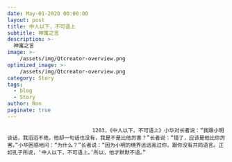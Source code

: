 ```yaml
---
date: May-01-2020 00:00:00
layout: post
title: 中人以下，不可语上
subtitle: 神寓之言
description: >-
  神寓之言
image: >-
    /assets/img/Qtcreator-overview.png
optimized_image: >-
    /assets/img/Qtcreator-overview.png
category: Story
tags:
  - blog
  - Story
author: Ron
paginate: true
---
```


							　　1203，《中人以下，不可语上》小华对长者说：“我跟小明谈话，我滔滔不绝，他却一句话也没有，我是不是比他厉害？”长者说：“错了，应该是他比你厉害。”小华困惑地问：“为什么？”长者说：“因为小明的境界远远高过你，跟你没有共同语言。正如孔子所说，‘中人以下，不可语上。’所以，他才默默不语。”
							
							
						
